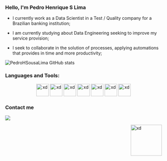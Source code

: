 ### Hello, I'm Pedro Henrique S Lima

- I currently work as a Data Scientist in a Test / Quality company for a Brazilian banking institution;

- I am currently studying about Data Engineering seeking to improve my service provision;

- I seek to collaborate in the solution of processes, applying automations that provides in time and more productivity;

![PedroHSousaLima GitHub stats](https://github-readme-stats.vercel.app/api?username=PedroHSousaLima&show_icons=true&theme=dark)


### Languages and Tools:

<p align = "center">
<img src="https://cdn.jsdelivr.net/gh/devicons/devicon/icons/anaconda/anaconda-original.svg" alt = "xd" width = "40" height = "40" />
<img src="https://cdn.jsdelivr.net/gh/devicons/devicon/icons/python/python-original.svg" alt = "xd" width = "40" height = "40" />
<img src="https://cdn.jsdelivr.net/gh/devicons/devicon/icons/jupyter/jupyter-original.svg" alt = "xd" width = "40" height = "40" />
<img src="https://cdn.jsdelivr.net/gh/devicons/devicon/icons/postgresql/postgresql-plain-wordmark.svg" alt = "xd" width = "40" height = "40" />
<img src="https://cdn.jsdelivr.net/gh/devicons/devicon/icons/microsoftsqlserver/microsoftsqlserver-plain-wordmark.svg" alt = "xd" width = "40" height = "40" />
<img src="https://cdn.jsdelivr.net/gh/devicons/devicon/icons/visualstudio/visualstudio-plain-wordmark.svg" alt = "xd" width = "40" height = "40" />  
<img src="https://cdn-icons-png.flaticon.com/128/732/732222.png" alt = "xd" width = "40" height = "40" />
</p>

### Contact me

<div>
  <a href= "https://www.linkedin.com/in/pedro-henrique-sousa-lima-08a049b9/"><img src="https://img.shields.io/badge/LinkedIn-0077B5?style=for-the-badge&logo=linkedin&logoColor=white"></a>
</div>
<p>
<img align = "right" src="https://miro.medium.com/max/1400/1*5NEc2pQgG2heYK221nnK_Q.gif" alt = "xd" width = "100" height = "100" />
</p>  

